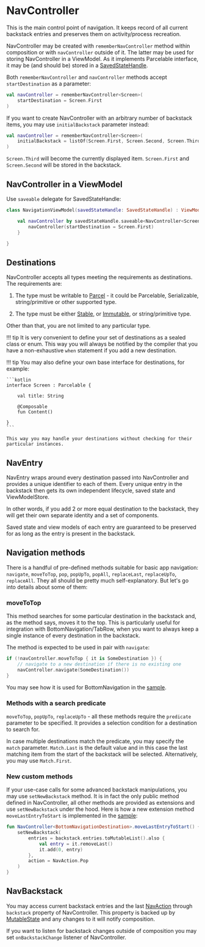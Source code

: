 # NavController

This is the main control point of navigation. It keeps record of all current backstack entries and preserves them on activity/process recreation.

NavController may be created with `rememberNavController` method within composition or with `navController` outside of it. The latter may be used for storing NavController in a ViewModel. As it implements Parcelable interface, it may be (and should be) stored in a [SavedStateHandle](https://developer.android.com/reference/androidx/lifecycle/SavedStateHandle).

Both `rememberNavController` and `navController` methods accept `startDestination` as a parameter:

```kotlin
val navController = rememberNavController<Screen>(
    startDestination = Screen.First
)
```

If you want to create NavController with an arbitrary number of backstack items, you may use `initialBackstack` parameter instead:

```kotlin
val navController = rememberNavController<Screen>(
    initialBackstack = listOf(Screen.First, Screen.Second, Screen.Third)
)
```

`Screen.Third` will become the currently displayed item. `Screen.First` and `Screen.Second` will be stored in the backstack.

## NavController in a ViewModel

Use `saveable` delegate for SavedStateHandle:

```kotlin
class NavigationViewModel(savedStateHandle: SavedStateHandle) : ViewModel() {

    val navController by savedStateHandle.saveable<NavController<Screen>> {
        navController(startDestination = Screen.First)
    }

}
```

## Destinations

NavController accepts all types meeting the requirements as destinations. The requirements are:

1. The type must be writable to [Parcel](https://developer.android.com/reference/android/os/Parcel) - it could be Parcelable, Serializable, string/primitive or other supported type.

2. The type must be either [Stable](https://developer.android.com/reference/kotlin/androidx/compose/runtime/Stable), or [Immutable](https://developer.android.com/reference/kotlin/androidx/compose/runtime/Immutable), or string/primitive type.

Other than that, you are not limited to any particular type.

!!! tip
    It is very convenient to define your set of destinations as a sealed class or enum. This way you will always be notified by the compiler that you have a non-exhaustive `when` statement if you add a new destination.

!!! tip
    You may also define your own base interface for destinations, for example:
 
    ```kotlin
    interface Screen : Parcelable {
        
        val title: String
    
        @Composable
        fun Content()
    
    }
    ```

    This way you may handle your destinations without checking for their particular instances.

## NavEntry

NavEntry wraps around every destination passed into NavController and provides a unique identifier to each of them. Every unique entry in the backstack then gets its own independent lifecycle, saved state and ViewModelStore.

In other words, if you add 2 or more equal destination to the backstack, they will get their own separate identity and a set of components.

Saved state and view models of each entry are guaranteed to be preserved for as long as the entry is present in the backstack.

## Navigation methods

There is a handful of pre-defined methods suitable for basic app navigation: `navigate`, `moveToTop`, `pop`, `popUpTo`, `popAll`, `replaceLast`, `replaceUpTo`, `replaceAll`. They all should be pretty much self-explanatory. But let's go into details about some of them:

### moveToTop

This method searches for some particular destination in the backstack and, as the method says, moves it to the top. This is particularly useful for integration with BottomNavigation/TabRow, when you want to always keep a single instance of every destination in the backstack.

The method is expected to be used in pair with `navigate`:

```kotlin
if (!navController.moveToTop { it is SomeDestination }) {
    // navigate to a new destination if there is no existing one
    navController.navigate(SomeDestination())
}
```

You may see how it is used for BottomNavigation in the [sample](https://github.com/olshevski/compose-navigation-reimagined/blob/main/sample/src/main/kotlin/dev/olshevski/navigation/reimagined/sample/ui/demo/BottomNavigationScreen.kt).

### Methods with a search predicate

`moveToTop`, `popUpTo`, `replaceUpTo` - all these methods require the `predicate` parameter to be specified. It provides a selection condition for a destination to search for.

In case multiple destinations match the predicate, you may specify the `match` parameter. `Match.Last` is the default value and in this case the last matching item from the start of the backstack will be selected. Alternatively, you may use `Match.First`.

### New custom methods

If your use-case calls for some advanced backstack manipulations, you may use `setNewBackstack` method. It is in fact the only public method defined in NavController, all other methods are provided as extensions and use `setNewBackstack` under the hood. Here is how a new extension method `moveLastEntryToStart` is implemented in the [sample](https://github.com/olshevski/compose-navigation-reimagined/blob/main/sample/src/main/kotlin/dev/olshevski/navigation/reimagined/sample/ui/demo/BottomNavigationScreen.kt):

```kotlin
fun NavController<BottomNavigationDestination>.moveLastEntryToStart() {
    setNewBackstack(
        entries = backstack.entries.toMutableList().also {
            val entry = it.removeLast()
            it.add(0, entry)
        },
        action = NavAction.Pop
    )
}
```

## NavBackstack

You may access current backstack entries and the last [NavAction](/compose-navigation-reimagined/animations/#navaction) through `backstack` property of NavController. This property is backed up by [MutableState](https://developer.android.com/reference/kotlin/androidx/compose/runtime/MutableState) and any changes to it will notify composition.

If you want to listen for backstack changes outside of composition you may set `onBackstackChange` listener of NavController.
